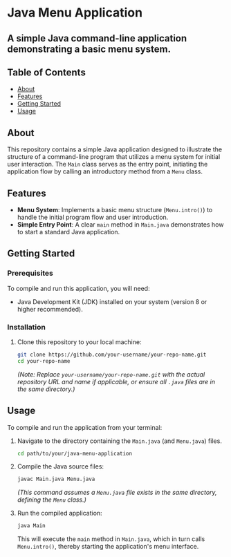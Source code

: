 # Java Menu Application

## A simple Java command-line application demonstrating a basic menu system.

## Table of Contents
* [About](#about)
* [Features](#features)
* [Getting Started](#getting-started)
* [Usage](#usage)

## About
This repository contains a simple Java application designed to illustrate the structure of a command-line program that utilizes a menu system for initial user interaction. The `Main` class serves as the entry point, initiating the application flow by calling an introductory method from a `Menu` class.

## Features
*   **Menu System**: Implements a basic menu structure (`Menu.intro()`) to handle the initial program flow and user introduction.
*   **Simple Entry Point**: A clear `main` method in `Main.java` demonstrates how to start a standard Java application.

## Getting Started

### Prerequisites
To compile and run this application, you will need:
*   Java Development Kit (JDK) installed on your system (version 8 or higher recommended).

### Installation
1.  Clone this repository to your local machine:
    ```bash
    git clone https://github.com/your-username/your-repo-name.git
    cd your-repo-name
    ```
    *(Note: Replace `your-username/your-repo-name.git` with the actual repository URL and name if applicable, or ensure all `.java` files are in the same directory.)*

## Usage
To compile and run the application from your terminal:

1.  Navigate to the directory containing the `Main.java` (and `Menu.java`) files.
    ```bash
    cd path/to/your/java-menu-application
    ```

2.  Compile the Java source files:
    ```bash
    javac Main.java Menu.java
    ```
    *(This command assumes a `Menu.java` file exists in the same directory, defining the `Menu` class.)*

3.  Run the compiled application:
    ```bash
    java Main
    ```
    This will execute the `main` method in `Main.java`, which in turn calls `Menu.intro()`, thereby starting the application's menu interface.